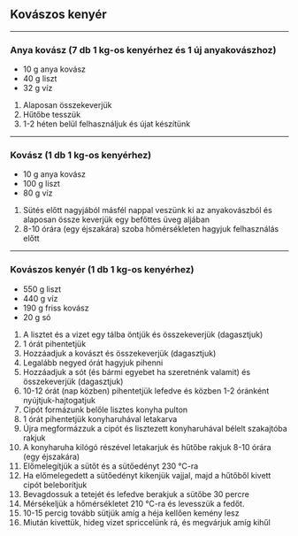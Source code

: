 ## Kovászos kenyér

------------------------------------------------------------------------------------------------------------------------

### Anya kovász (7 db 1 kg-os kenyérhez és 1 új anyakovászhoz)

-   10 g anya kovász
-   40 g liszt
-   32 g víz

1.  Alaposan összekeverjük
1.  Hűtőbe tesszük
1.  1-2 héten belül felhasználjuk és újat készítünk

------------------------------------------------------------------------------------------------------------------------

### Kovász (1 db 1 kg-os kenyérhez)

-   10 g anya kovász
-   100 g liszt
-   80 g víz

1.  Sütés előtt nagyjából másfél nappal veszünk ki az anyakovászból és alaposan össze keverjük egy befőttes üveg aljában
1.  8-10 órára (egy éjszakára) szoba hőmérsékleten hagyjuk felhasználás előtt

------------------------------------------------------------------------------------------------------------------------

### Kovászos kenyér (1 db 1 kg-os kenyérhez)

-   550 g liszt
-   440 g víz
-   190 g friss kovász
-   20 g só

1.  A lisztet és a vizet egy tálba öntjük és összekeverjük (dagasztjuk)
1.  1 órát pihentetjük
1.  Hozzáadjuk a kovászt és összekeverjük (dagasztjuk)
1.  Legalább negyed órát hagyjuk pihenni
1.  Hozzáadjuk a sót (és bármi egyebet ha szeretnénk valamit) és összekeverjük (dagasztjuk)
1.  10-12 órát (nap közben) pihentetjük lefedve és közben 1-2 óránként nyújtjuk-hajtogatjuk
1.  Cipót formázunk belőle lisztes konyha pulton
1.  1 órát pihentetjük  konyharuhával letakarva
1.  Újra megformázzuk a cipót és lisztezett konyharuhával bélelt szakajtóba rakjuk
1.  A konyharuha kilógó részével letakarjuk és hűtőbe rakjuk 8-10 órára (egy éjszakára)
1.  Előmelegítjük a sütőt és a sütőedényt 230 °C-ra
1.  Ha előmelegedett a sütőedényt kikenjük vajjal, majd a hűtőből kivett cipót beleborítjuk
1.  Bevagdossuk a tetejét és lefedve berakjuk a sütőbe 30 percre
1.  Mérsékeljük a hőmérsékletet 210 °C-ra és levesszük a fedőt.
1.  10-15 percig tovább sütjük amíg a héja kellően kemény lesz
1.  Miután kivettük, hideg vizet spriccelünk rá, és megvárjuk amíg kihűl

